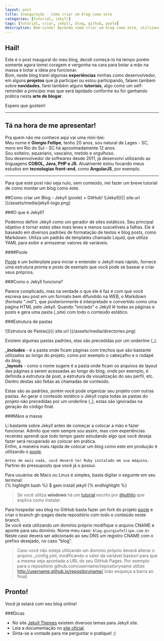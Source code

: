 ```yaml
---
layout: post
title: Inauguração - Como criar um blog como este
categories: [tutorial, jekyll]
tags: [tutorial, criar, jekyll, blog, github, poole]
description: Bem-vindo! Aprenda como criar um blog como este, utilizando Jekyll + GitHub Pages
---
```


Hail!
-----

Este é o post inaugural do meu blog, decidi começá-lo há tempo porém somente agora tomei coragem e vergonha na cara para botar a mão na massa e botar a ideia pra funcionar.  
Bom, neste blog trarei algumas <strong>experiências</strong> minhas como desenvolvedor, em alguns <strong>projetos</strong> que já participei ou estou participando, falarei também sobre <strong>novidades</strong>, farei também alguns <strong>tutoriais</strong>, algo como um self-reminder a princípio mas que será lapidado conforme eu for ganhando prática nesta <strong>arte de blogar</strong>.

Espero que gostem!



-----

Tá na hora de me apresentar!  
-----
Pra quem não me conhece aqui vai uma mini-bio:  
Meu nome é <strong>Giorgio Fellipe</strong>, tenho 20 anos, sou natural de Lages - SC, moro em Rio do Sul - SC há aproximadamente 12 anos.  
Sou solteiro, aquariano, vascaíno, metido e orgulhoso.  
Sou desenvolvedor de softwares desde 2011, já desenvolvi utilizando as linguagens <strong>COBOL, Java, PHP e JS</strong>. Atualmente estou focando meus estudos em <strong>tecnologias front-end</strong>, como <strong>AngularJS</strong>, por exemplo.

-----

Para que este post não seja nulo, sem conteúdo, irei fazer um breve tutorial de como montar um blog como este.

##Como criar um Blog - Jekyll (poole) + GitHub!
![Jekyll]({{ site.url }}/assets/media/jekyll-logo.png)

###O que é Jekyll?

Podemos definir Jekyll como um gerador de sites estáticos. Seu principal objetivo é tornar estes sites mais leves e menos suscetíveis a falhas. Ele é baseado em diversos padrões de formatação de textos e blog posts, como Markdown. Utiliza um padrão de templates chamado Liquid, que utiliza YAML para exibir e armazenar valores de variáveis.  

####Poole

<a href="https://github.com/poole/poole">Poole</a> é um boilerplate para iniciar e entender o Jekyll mais rápido, fornece uma estrutura pronta e posts de exemplo que você pode se basear e criar seus próprios.

###Como o Jekyll funciona?

Parece complicado, mas na verdade o que ele é faz é com que você escreva seu post em um formato bem difundido na WEB, o Markdown (formato ".md"), que posteriormente é interpretado e convertido como uma página HTML pelo Jekyll. Quando "iniciado" o Jekyll lê todas as páginas e posts e gera uma pasta (_site) com todo o conteúdo estático.

###Estrutura de pastas

![Estrutura de Pastas]({{ site.url }}/assets/media/directories.png)  

Existem algumas pastas padrões, elas são precedidas por um underline (_).

<strong>_includes</strong> - é a pasta onde ficam páginas com trechos que são bastante utilizados ao longo do projeto, como por exemplo o cabeçalho e o rodapé do blog.  
<strong>_layouts</strong> - como o nome sugere é a pasta onde ficam os arquivos de layout das páginas a serem acessadas ao longo do blog, onde por exemplo, é definida a estrutura de post, a estrutura da visualização do seu perfil, etc. Dentro destas são feitas as chamadas de conteúdo.  

Estas são as padrões, porém você pode organizar seu projeto com outras pastas. Ao gerar o conteúdo estático o Jekyll copia todas as pastas do projeto não precedidas por um underline (_), estas são ignoradas na geração do código final.

###Mãos a massa

Li bastante sobre Jekyll antes de começar a colocar a mão e fazer funcionar. Admito que nem sempre sou assim, mas com experiências recentes aprendi que todo tempo gasto estudando algo que você deseja fazer será recuperado ao colocar em prática.  
Enfim, a maneira mais rápida de colocar um blog como este em produção é utilizando o <a href="https://github.com/poole/poole">poole</a>.

`Antes de mais nada, você deverá ter Ruby instalado em sua máquina.`  
Partirei do pressuposto que você já o possui.

Para usuários de Macs ou Linux é simples, basta digitar o seguinte em seu terminal:  
{% highlight bash %}
$ gem install jekyll
{% endhighlight %}


> Se você utiliza <strong>windows</strong> há um <a href="http://jekyll-windows.juthilo.com">tutorial</a> escrito por <a href="https://twitter.com/juthilo">@juthilo</a> que explica como instalar.

Para hospedar seu blog no GitHub basta fazer um fork do projeto <a href="https://github.com/poole/poole">poole</a> e criar o branch gh-pages deste repositório com todo o conteúdo neste branch.  
Se você está utilizando um domínio próprio modifique o arquivo CNAME e aponte para seu domínio. Nome meu caso: `blog.giorgiofellipe.com.br`  
Neste caso deverá ser adicionado ao seu DNS um registro CNAME com o prefixo desejado, no caso "blog".  
> Caso você não esteja utilizando um domínio próprio deverá alterar o arquivo _config.yml, modificando o valor da variável baseurl para que a mesma seja apontada a URL do seu GitHub Pages. Por exemplo para o repositório github.com/username/repositoryname utilize http://username.github.io/repositoryname/ (não esqueça a barra ao final)

Pronto!
-----
Você já estará com seu blog online!


###Dicas

* No site <a href="http://jekyllthemes.org">Jekyll Themes</a> existem diversos temas para Jekyll site.
* Leia a documentação no <a href="http://jekyllrb.com">site oficial</a>.
* Sinta-se a vontade para me perguntar e pratique! ;)